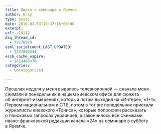 ```yaml
---
title: Видео с семинара в Яремче
author: Gray
type: posts
date: 2010-03-03T19:37:16+00:00
excerpt:
url: /10112
dsq_thread_id:
  - 72276979
esml_socialcount_LAST_UPDATED:
  - 1497090844
essb_cache_expire:
  - 1614480470
categories:
  - Uncategorized

---
```








Прошлая неделя у&nbsp;меня выдалась телевизионной&nbsp;&mdash; сначала меня снимали в&nbsp;понедельник в&nbsp;нашем киевском офисе для сюжета об&nbsp;<nobr>интернет-измерениях</nobr>, который потом выходил на&nbsp;&laquo;Интере&raquo;, &laquo;1+1&raquo;, Первом национальном и&nbsp;СТБ, потом в&nbsp;тот&nbsp;же понедельник приехали журналисты киевского &laquo;Тониса&raquo;, которые попросили рассказать о&nbsp;поисковых запросах украинцев, а&nbsp;закончилось все съемками <nobr>ивано-франковской</nobr> редакции канала &laquo;24&raquo; на&nbsp;семинаре в&nbsp;субботу в&nbsp;Яремче.